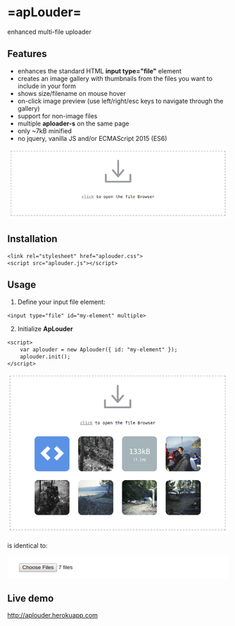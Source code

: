 # =apLouder=
enhanced multi-file uploader

## Features
 * enhances the standard HTML **input type="file"** element
 * creates an image gallery with thumbnails from the files you want to include in your form
 * shows size/filename on mouse hover
 * on-click image preview (use left/right/esc keys to navigate through the gallery)
 * support for non-image files
 * multiple **aploader-s** on the same page
 * only ~7kB minified
 * no jquery, vanilla JS and/or ECMAScript 2015 (ES6)

![alt tag](screenshot1.png?raw=true "apLouder")

## Installation
```
<link rel="stylesheet" href="aplouder.css">
<script src="aplouder.js"></script>
```
 
## Usage
1. Define your input file element:
```
<input type="file" id="my-element" multiple>
```
2. Initialize **ApLouder**
```
<script>
    var aplouder = new Aplouder({ id: "my-element" });
    aplouder.init();
</script>
```

![alt tag](screenshot2.png?raw=true "apLouder")

is identical to:

![alt tag](screenshot3.png?raw=true "standard input element")

## Live demo
http://aplouder.herokuapp.com
